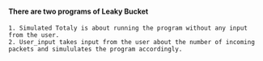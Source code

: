 #### There are two programs of Leaky Bucket

    1. Simulated Totaly is about running the program without any input from the user.
    2. User_input takes input from the user about the number of incoming packets and simululates the program accordingly.